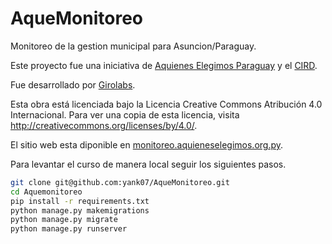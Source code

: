 # AqueMonitoreo

Monitoreo de la gestion municipal para Asuncion/Paraguay.

Este proyecto fue una iniciativa de [Aquienes Elegimos Paraguay](http://aquieneselegimos.org.py)  y el [CIRD](http://cird.org.py).

Fue desarrollado por [Girolabs](http://girolabs.com).


Esta obra está licenciada bajo la Licencia Creative Commons Atribución 4.0 Internacional. Para ver una copia de esta licencia, visita http://creativecommons.org/licenses/by/4.0/.

El sitio web esta diponible en [monitoreo.aquieneselegimos.org.py](http://monitoreo.aquieneselegimos.org.py).

Para levantar el curso de manera local seguir los siguientes pasos.

```bash
git clone git@github.com:yank07/AqueMonitoreo.git
cd Aquemonitoreo
pip install -r requirements.txt
python manage.py makemigrations
python manage.py migrate
python manage.py runserver

```
